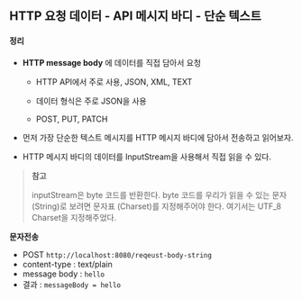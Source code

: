 ## HTTP 요청 데이터 - API 메시지 바디 - 단순 텍스트

#### 정리

- **HTTP message body** 에 데이터를 직접 담아서 요청
  - HTTP API에서 주로 사용, JSON, XML, TEXT

  - 데이터 형식은 주로 JSON을 사용
  
  - POST, PUT, PATCH
  
- 먼저 가장 단순한 텍스트 메시지를 HTTP 메시지 바디에 담아서 전송하고 읽어보자.
  
- HTTP 메시지 바디의 데이터를 InputStream을 사용해서 직접 읽을 수 있다.

> **참고**
>
> inputStream은 byte 코드를 반환한다. byte 코드를 우리가 읽을 수 있는 문자(String)로 보려면 문자표 (Charset)를 지정해주어야 한다. 여기서는 UTF_8 Charset을 지정해주었다.



**문자전송**

- POST `http://localhost:8080/reqeust-body-string`
- content-type : text/plain
- message body : `hello`
- 결과 : `messageBody = hello`

